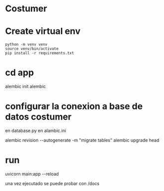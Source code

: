 # Costumer


# Create virtual env
```
python -m venv venv
source venv/bin/activate
pip install -r requirements.txt
```



# cd app
alembic init alembic

# configurar la conexion a base de datos costumer
en database.py
en alambic.ini


alembic revision --autogenerate -m "migrate tables"
alembic upgrade head

# run
uvicorn main:app --reload

una vez ejecutado se puede probar con /docs
